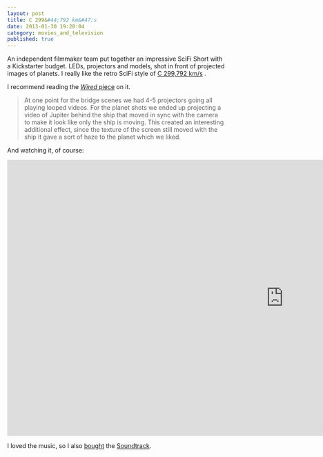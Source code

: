 ```yaml
---
layout: post
title: C 299&#44;792 km&#47;s
date: 2013-01-30 19:20:04
category: movies_and_television
published: true
---
```


An independent filmmaker team put together an impressive SciFi Short with a Kickstarter budget. LEDs, projectors and models, shot in front of projected images of planets. I really like the retro SciFi style of [C 299,792 km/s](http://www.c-themovie.com) .

I recommend reading the [*Wired* piece](http://www.wired.com/design/2013/01/kickstarted-scifi-movie/) on it.

> At one point for the bridge scenes we had 4-5 projectors going all playing looped videos. For the planet shots we ended up projecting a video of Jupiter behind the ship that moved in sync with the camera to make it look like only the ship is moving. This created an interesting additional effect, since the texture of the screen still moved with the ship it gave a sort of haze to the planet which we liked.

And watching it, of course:

<div class="videoWrapper-2-1"><iframe src="http://player.vimeo.com/video/58429056?byline=&amp;portrait=0&amp;badge=0&amp;color=ff6600" width="1279" height="640" frameborder="0" webkitAllowFullScreen mozallowfullscreen allowFullScreen></iframe></div>

I loved the music, so I also [bought](http://knowyourmeme.com/photos/264241-shut-up-and-take-my-money) the [Soundtrack](http://c-themovie.bandcamp.com/album/c-soundtrack). 